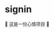 # signin

🤣 这是一份心情项目 🤣

<!--
😁😂😃😄😆😅😉😊😋👍
👐
🤣 
👐

😉😉
😉😉

Co-authored-by: biaov <biaov@qq.com>
Co-authored-by: biaov2017 <biao2017@qq.com>

git checkout -b feature/mood07

-->

